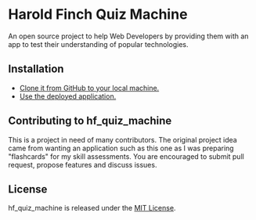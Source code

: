 # Harold Finch Quiz Machine

An open source project to help Web Developers by providing them with an app to test their understanding of popular technologies.

## Installation

* [Clone it from GitHub to your local machine.](https://github.com/OTR500miles2go/hf_quiz_machine)
* [Use the deployed application.](https://fierce-spire-88994.herokuapp.com)

## Contributing to hf_quiz_machine

This is a project in need of many contributors.  The original project idea came from wanting an application such as this one as I was preparing "flashcards" for my skill assessments.  You are encouraged to submit pull request, propose features and discuss issues.  

## License

hf_quiz_machine is released under the [MIT License](MIT-LICENSE).
